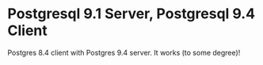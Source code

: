 # Postgresql 9.1 Server, Postgresql 9.4 Client

Postgres 8.4 client with Postgres 9.4 server.  It works (to some degree)!
